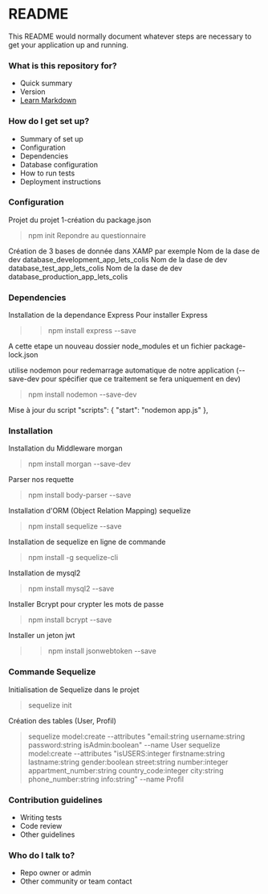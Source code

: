 # README #

This README would normally document whatever steps are necessary to get your application up and running.

### What is this repository for? ###

* Quick summary
* Version
* [Learn Markdown](https://bitbucket.org/tutorials/markdowndemo)

### How do I get set up? ###

* Summary of set up
* Configuration
* Dependencies
* Database configuration
* How to run tests
* Deployment instructions

### Configuration ###
Projet du projet
1-création du package.json
 >npm init
Repondre au questionnaire

Création de 3 bases de donnée dans XAMP par exemple
Nom de la dase de dev database_development_app_lets_colis
Nom de la dase de dev database_test_app_lets_colis
Nom de la dase de dev database_production_app_lets_colis

### Dependencies ###
Installation de la dependance Express
Pour installer Express
>>npm install express --save  

A cette etape un nouveau dossier node_modules et un fichier package-lock.json

utilise nodemon pour redemarrage automatique de notre application (--save-dev pour spécifier que ce traitement se fera uniquement en dev)
>npm install nodemon --save-dev

Mise à jour du script
  "scripts": {
    "start": "nodemon app.js"
  },


### Installation ###
Installation du Middleware morgan
>npm install morgan --save-dev

Parser nos requette 
>npm install body-parser --save

Installation d'ORM (Object Relation Mapping) sequelize
>npm install sequelize --save

Installation de sequelize en ligne de commande
>npm install -g sequelize-cli

Installation de mysql2
>npm install mysql2 --save

Installer Bcrypt pour crypter les mots de passe
>npm install bcrypt --save

Installer un jeton jwt
>>npm install jsonwebtoken --save

### Commande Sequelize ###
Initialisation de Sequelize dans le projet
>sequelize init

Création des tables (User, Profil)
>sequelize model:create --attributes "email:string username:string password:string isAdmin:boolean" --name User
>sequelize model:create --attributes "isUSERS:integer firstname:string lastname:string gender:boolean street:string number:integer appartment_number:string country_code:integer city:string phone_number:string info:string" --name Profil


### Contribution guidelines ###

* Writing tests
* Code review
* Other guidelines

### Who do I talk to? ###

* Repo owner or admin
* Other community or team contact